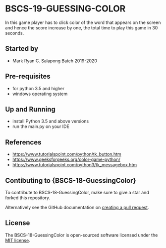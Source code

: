 # BSCS-19-GUESSING-COLOR

In this game player has to click color of the word that appears on the screen and hence the score increase by one, the total time to play this game in 30 seconds.

## Started by
- Mark Ryan C. Salapong Batch 2019-2020 

## Pre-requisites
- for python 3.5 and higher
- windows operating system

## Up and Running
- install Python 3.5 and above versions
- run the main.py on your IDE

## References
- https://www.tutorialspoint.com/python/tk_button.htm
- https://www.geeksforgeeks.org/color-game-python/
- https://www.tutorialspoint.com/python3/tk_messagebox.htm

## Contibuting to {BSCS-18-GuessingColor}
To contribute to BSCS-18-GuessingColor, make sure to give a star and forked this repository.

Alternatively see the GitHub documentation on [creating a pull request](https://help.github.com/en/github/collaborating-with-issues-and-pull-requests/creating-a-pull-request).

## License
The BSCS-18-GuessingColor is open-sourced software licensed under the [MIT license](http://opensource.org/licenses/MIT).


